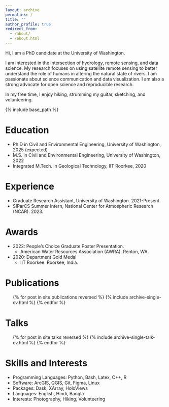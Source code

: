 ```yaml
---
layout: archive
permalink: /
title: ""
author_profile: true
redirect_from: 
  - /about/
  - /about.html
---
```


Hi, I am a PhD candidate at the University of Washington.

I am interested in the intersection of hydrology, remote sensing, and data science. My research focuses on using satellite remote sensing to better understand the role of humans in altering the natural state of rivers.
I am passionate about science communication and data visualization.
I am also a strong advocate for open science and reproducible research.

In my free time, I enjoy hiking, strumming my guitar, sketching, and volunteering.

{% include base_path %}

Education
======
* Ph.D in Civil and Environmental Engineering, University of Washington, 2025 (expected)
* M.S. in Civil and Environmental Engineering, University of Washington, 2022
* Integrated M.Tech. in Geological Technology, IIT Roorkee, 2020

Experience
======
* Graduate Research Assistant, University of Washington. 2021-Present.
* SIParCS Summer Intern, National Center for Atmospheric Research (NCAR). 2023.

Awards
======
* 2022: People’s Choice Graduate Poster Presentation. 
  * American Water Resources Association (AWRA). Renton, WA.
* 2020: Department Gold Medal
  * IIT Roorkee. Roorkee, India.

Publications
======
  <ul>{% for post in site.publications reversed %}
    {% include archive-single-cv.html %}
  {% endfor %}</ul>
  
Talks
======
  <ul>{% for post in site.talks reversed %}
    {% include archive-single-talk-cv.html  %}
  {% endfor %}</ul>

Skills and Interests
======
* Programming Languages: Python, Bash, Latex, C++, R
* Software: ArcGIS, QGIS, Git, Figma, Linux
* Packages: Dask, XArray, HoloViews
* Languages: English, Hindi, Bangla
* Interests: Photography, Hiking, Volunteering